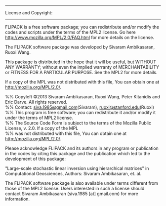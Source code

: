 **********************
License and Copyright:
**********************

FLIPACK is a free software package; you can redistribute and/or modify the codes and scripts under the terms of the MPL2 license. Go here <http://www.mozilla.org/MPL/2.0/FAQ.html> for more details on the license.

The FLIPACK software package was developed by Sivaram Ambikasaran, Ruoxi Wang.

This package is distributed in the hope that it will be useful, but WITHOUT ANY WARRANTY; without even the implied warranty of MERCHANTABILITY or FITNESS FOR A PARTICULAR PURPOSE. See the MPL2 for more details.

If a copy of the MPL was not distributed with this file, You can obtain one at <http://mozilla.org/MPL/2.0/>.

%% Copyleft <span style="-moz-transform: scaleX(-1); -o-transform: scaleX(-1); -webkit-transform: scaleX(-1); transform: scaleX(-1); display: inline-block;">
    ©
</span>2013 Sivaram Ambikasaran, Ruoxi Wang, Peter Kitanidis and Eric Darve. All rights reserved.  
%% Contact: siva.1985@gmail.com(Sivaram), ruoxi@stanford.edu(Ruoxi)  
%% This program is free software; you can redistribute it and/or modify it under the terms of MPL2 license.  
%% The Source Code Form is subject to the terms of the Mozilla Public License, v. 2.0. If a copy of the MPL  
%% was not distributed with this file, You can obtain one at <http://mozilla.org/MPL/2.0/>.  

Please acknowledge FLIPACK and its authors in any program or publication in the codes by citing this package and the publication which led to the development of this package:

"Large-scale stochastic linear inversion using hierarchical matrices" in Computational Geosciences, Authors: Sivaram Ambikasaran, et. al.

The FLIPACK software package is also available under terms different from those of the MPL2 license. Users interested in such a license should contact Sivaram Ambikasaran (siva.1985 [at] gmail.com) for more information.

